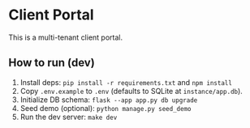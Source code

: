 # Client Portal

This is a multi-tenant client portal.

## How to run (dev)

1. Install deps: `pip install -r requirements.txt` and `npm install`
2. Copy `.env.example` to `.env` (defaults to SQLite at `instance/app.db`).
3. Initialize DB schema: `flask --app app.py db upgrade`
4. Seed demo (optional): `python manage.py seed_demo`
5. Run the dev server: `make dev`
